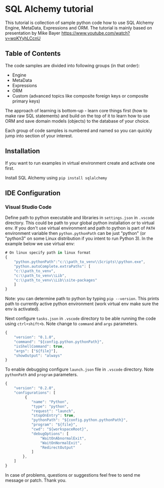 # SQL Alchemy tutorial
This tutorial is collection of sample python code how to use SQL Alchemy Engine, MetaData, Expressions and ORM.
The tutorial is mainly based on presentation by Mike Bayer https://www.youtube.com/watch?v=woKYyhLCcnU

## Table of Contents
The code samples are divided into following groups (in that order):
 - Engine
 - MetaData
 - Expressions
 - ORM
 - Custom (advanced topics like composite foreign keys or composite primary keys)

The approach of learning is bottom-up - learn core things first (how to make raw SQL statements) 
and build on the top of it to learn how to use ORM and save domain models (objects) to the database of your choice.

Each group of code samples is numbered and named so you can quickly jump into section of your interest.

## Installation
If you want to run examples in virtual environment create and activate one first.

Install SQL Alchemy using `pip install sqlalchemy`

## IDE Configuration

### Visual Studio Code
Define path to python executable and libraries in `settings.json` in `.vscode` directory.
This could be path to your global python installation or to virtual env.
If you don't use virtual environment and path to python is part of `PATH` 
environment variable then `python.pythonPath` can be just "python" (or "python3"
on some Linux distribution if you intent to run Python 3).
In the example below we use virtual env:

```javascript
# On linux specify path in linux format
{
    "python.pythonPath":"c:\\path_to_venv\\Scripts\\python.exe",
    "python.autoComplete.extraPaths": [
    "c:\\path_to_venv",
    "c:\\path_to_venv\\Lib",
    "c:\\path_to_venv\\Lib\\site-packages"
    ]
}
```
Note: you can determine path to python by typing
`pip --version`. This prints path to currently active python environment
(work virtual env make sure the env is activated).

Next configure `tasks.json` in `.vscode` directory to be able running 
the code using `ctrl+shift+b`. Note change to `command` and `args` parameters.

```javascript
{
    "version": "0.1.0",
    "command": "${config.python.pythonPath}",
    "isShellCommand": true,
    "args": ["${file}"],
    "showOutput": "always"
}
```

To enable debugging configure `launch.json` file in `.vscode` directory.
Note `pythonPath` and `program` parameters.

```javascript
{
    "version": "0.2.0",
    "configurations": [
         {
            "name": "Python",
            "type": "python",
            "request": "launch",
            "stopOnEntry": true,
            "pythonPath": "${config.python.pythonPath}",
            "program": "${file}",
            "cwd": "${workspaceRoot}",
            "debugOptions": [
                "WaitOnAbnormalExit",
                "WaitOnNormalExit",
                "RedirectOutput"
            ]
        },
    ]
}
```



In case of problems, questions or suggestions feel free to send me message or patch. 
Thank you.